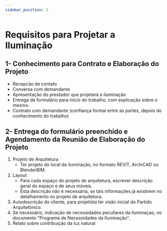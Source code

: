```yaml
---
sidebar_position: 2
---
```


# Requisitos para Projetar a Iluminação

## 1- Conhecimento para Contrato e Elaboração do Projeto
- Recepcão de contato
- Conversa com demandante
- Apresentação do prestador que projetará a iluminação
- Entrega de formulário para início do trabalho, com explicação sobre o mesmo.
- Contrato com demandante (confiança formal entre as partes, depois do conhecimento do trabalho)

## 2- Entrega do formulário preenchido e Agendamento da Reunião de Elaboração do Projeto
1. Projeto de Arquitetura
    - Ter projeto do local da iluminação, no formato REVIT, ArchiCAD ou BlenderBIM.
2. Layout
    - Para cada espaço do projeto de arquitetura, escrever descrição geral do espaço e de seus móveis.
    - Esta descrição não é necessária, se tais informações já existirem no detalhamento no projeto de arquitetura.
3. Autodescrição do cliente, para projetista ter visão inicial do Partido Arquitetônico.
4. Se necessário, indicação de necessidades peculiares da iluminaçao, no documento "Programa de Necessidades da Iluminação".
5. Relato sobre contribuição da luz natural
